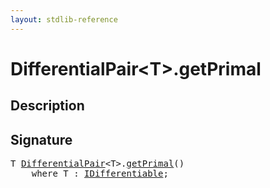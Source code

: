 ```yaml
---
layout: stdlib-reference
---
```


# DifferentialPair\<T\>\.getPrimal

## Description





## Signature 

<pre>
<span class="code_type">T</span> <a href="/stdlib-reference/types/DifferentialPair/index" class="code_type">DifferentialPair</a>&lt;<span class="code_type">T</span>&gt;.<a href="/stdlib-reference/types/DifferentialPair/getPrimal">getPrimal</a>()
    <span class='code_keyword'>where</span> <span class="code_type">T</span> : <a href="/stdlib-reference/interfaces/IDifferentiable/index" class="code_type">IDifferentiable</a>;

</pre>

